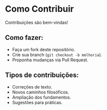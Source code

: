 # Como Contribuir

Contribuições são bem-vindas!

## Como fazer:
- Faça um fork deste repositório.
- Crie sua branch (`git checkout -b melhoria`).
- Proponha mudanças via Pull Request.

## Tipos de contribuições:
- Correções de texto.
- Novos caminhos filosóficos.
- Ampliação dos fundamentos.
- Sugestões para práticas.
